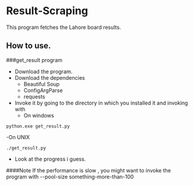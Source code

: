 Result-Scraping
===============
This program fetches the Lahore board results.

How to use.
-----------

###get_result program
+ Download the program.
+ Download the dependencies
  - Beautiful Soup
  - ConfigArgParse
  - requests
+ Invoke it by going to the directory in which you installed it and invoking with
  - On windows

```
python.exe get_result.py
```

  -On UNIX

```
./get_result.py
```

+ Look at the progress i guess.

####Note
If the performance is slow , you might want to invoke the program with --pool-size something-more-than-100
